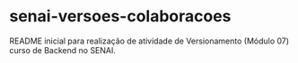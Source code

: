 # senai-versoes-colaboracoes

README inicial para realização de atividade de Versionamento (Módulo 07) curso de Backend no SENAI.
